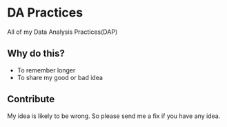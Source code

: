 # DA Practices  

All of my Data Analysis Practices(DAP)

## Why do this?

- To remember longer
- To share my good or bad idea

## Contribute

My idea is likely to be wrong. So please send me a fix if you have any idea.